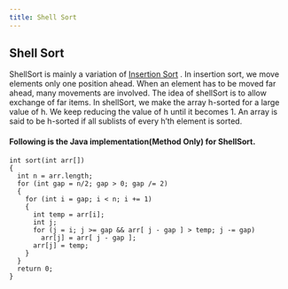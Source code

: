 ```yaml
---
title: Shell Sort
---
```

## Shell Sort



ShellSort is mainly a variation of [Insertion Sort](https://github.com/freeCodeCamp/freeCodeCamp/blob/master/guide/english/algorithms/sorting-algorithms/insertion-sort/index.md) . In insertion sort, we move elements only one position ahead.
When an element has to be moved far ahead, many movements are involved.
The idea of shellSort is to allow exchange of far items. In shellSort, we make the array h-sorted for a large value of h.
We keep reducing the value of h until it becomes 1. An array is said to be h-sorted if all
sublists of every h’th element is sorted.


#### Following is the Java implementation(Method Only) for ShellSort.

```
int sort(int arr[]) 
{ 
  int n = arr.length; 
  for (int gap = n/2; gap > 0; gap /= 2) 
  { 
    for (int i = gap; i < n; i += 1) 
    { 
      int temp = arr[i];
      int j; 
      for (j = i; j >= gap && arr[ j - gap ] > temp; j -= gap)
        arr[j] = arr[ j - gap ]; 
      arr[j] = temp; 
    } 
  } 
  return 0;
} 
```
